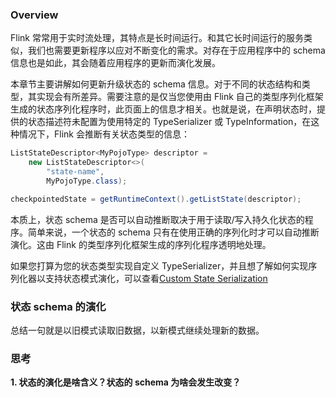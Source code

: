 ### Overview
Flink 常常用于实时流处理，其特点是长时间运行。和其它长时间运行的服务类似，我们也需要更新程序以应对不断变化的需求。对存在于应用程序中的 schema 信息也是如此，其会随着应用程序的更新而演化发展。

本章节主要讲解如何更新升级状态的 schema 信息。对于不同的状态结构和类型，其实现会有所差异。需要注意的是仅当您使用由 Flink 自己的类型序列化框架生成的状态序列化程序时，此页面上的信息才相关。也就是说，在声明状态时，提供的状态描述符未配置为使用特定的 TypeSerializer 或 TypeInformation，在这种情况下，Flink 会推断有关状态类型的信息：

```java 
ListStateDescriptor<MyPojoType> descriptor =
    new ListStateDescriptor<>(
        "state-name",
        MyPojoType.class);

checkpointedState = getRuntimeContext().getListState(descriptor);
```
本质上，状态 schema 是否可以自动推断取决于用于读取/写入持久化状态的程序。简单来说，一个状态的 schema 只有在使用正确的序列化时才可以自动推断演化。这由 Flink 的类型序列化框架生成的序列化程序透明地处理。

如果您打算为您的状态类型实现自定义 TypeSerializer，并且想了解如何实现序列化器以支持状态模式演化，可以查看[Custom State Serialization](https://nightlies.apache.org/flink/flink-docs-release-1.16/docs/dev/datastream/fault-tolerance/serialization/custom_serialization/)

### 状态 schema 的演化
总结一句就是以旧模式读取旧数据，以新模式继续处理新的数据。



### 思考

**1. 状态的演化是啥含义？状态的 schema 为啥会发生改变？**